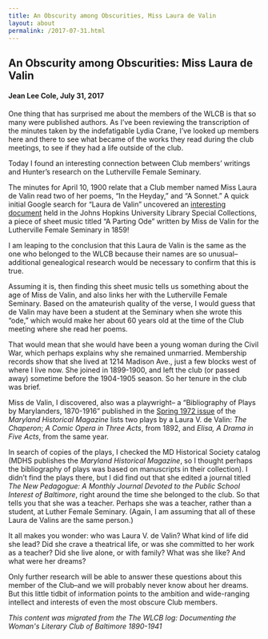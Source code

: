 ```yaml
---
title: An Obscurity among Obscurities, Miss Laura de Valin
layout: about
permalink: /2017-07-31.html
---
```


## An Obscurity among Obscurities: Miss Laura de Valin
#### Jean Lee Cole, July 31, 2017

One thing that has surprised me about the members of the WLCB is that so many were published authors. As I’ve been reviewing the transcription of the minutes taken by the indefatigable Lydia Crane, I’ve looked up members here and there to see what became of the works they read during the club meetings, to see if they had a life outside of the club.

Today I found an interesting connection between Club members’ writings and Hunter’s research on the Lutherville Female Seminary.

The minutes for April 10, 1900 relate that a Club member named Miss Laura de Valin read two of her poems, “In the Heyday,” and “A Sonnet.” A quick initial Google search for “Laura de Valin” uncovered an [interesting document](http://levysheetmusic.mse.jhu.edu/catalog/levy:039.081) held in the Johns Hopkins University Library Special Collections, a piece of sheet music titled “A Parting Ode” written by Miss de Valin for the Lutherville Female Seminary in 1859!

I am leaping to the conclusion that this Laura de Valin is the same as the one who belonged to the WLCB because their names are so unusual– additional genealogical research would be necessary to confirm that this is true.

Assuming it is, then finding this sheet music tells us something about the age of Miss de Valin, and also links her with the Lutherville Female Seminary. Based on the amateurish quality of the verse, I would guess that de Valin may have been a student at the Seminary when she wrote this “ode,” which would make her about 60 years old at the time of the Club meeting where she read her poems.

That would mean that she would have been a young woman during the Civil War, which perhaps explains why she remained unmarried. Membership records show that she lived at 1214 Madison Ave., just a few blocks west of where I live now. She joined in 1899-1900, and left the club (or passed away) sometime before the 1904-1905 season. So her tenure in the club was brief.

Miss de Valin, I discovered, also was a playwright– a “Bibliography of Plays by Marylanders, 1870-1916” published in the [Spring 1972 issue](http://msa.maryland.gov/megafile/msa/speccol/sc5800/sc5881/000001/000000/000265/pdf/msa_sc_5881_1_265.pdf) of the *Maryland Historical Magazine* lists two plays by a Laura V. de Valin: *The Chaperon*; *A Comic Opera in Three Acts*, from 1892, and *Elisa, A Drama in Five Acts*, from the same year.

In search of copies of the plays, I checked the MD Historical Society catalog (MDHS publishes the *Maryland Historical Magazine*, so I thought perhaps the bibliography of plays was based on manuscripts in their collection). I didn’t find the plays there, but I did find out that she edited a journal titled *The New Pedagogue: A Monthly Journal Devoted to the Public School Interest of Baltimore*, right around the time she belonged to the club. So that tells you that she was a teacher. Perhaps she was a teacher, rather than a student, at Luther Female Seminary. (Again, I am assuming that all of these Laura de Valins are the same person.)

It all makes you wonder: who was Laura V. de Valin? What kind of life did she lead? Did she crave a theatrical life, or was she committed to her work as a teacher? Did she live alone, or with family? What was she like? And what were her dreams?

Only further research will be able to answer these questions about this member of the Club–and we will probably never know about her dreams. But this little tidbit of information points to the ambition and wide-ranging intellect and interests of even the most obscure Club members.

*This content was migrated from the The WLCB log: Documenting the Woman's Literary Club of Baltimore 1890-1941*
